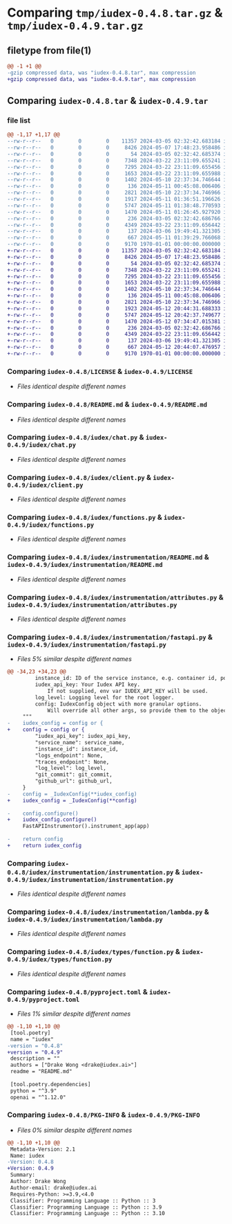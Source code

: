 # Comparing `tmp/iudex-0.4.8.tar.gz` & `tmp/iudex-0.4.9.tar.gz`

## filetype from file(1)

```diff
@@ -1 +1 @@
-gzip compressed data, was "iudex-0.4.8.tar", max compression
+gzip compressed data, was "iudex-0.4.9.tar", max compression
```

## Comparing `iudex-0.4.8.tar` & `iudex-0.4.9.tar`

### file list

```diff
@@ -1,17 +1,17 @@
--rw-r--r--   0        0        0    11357 2024-03-05 02:32:42.683184 iudex-0.4.8/LICENSE
--rw-r--r--   0        0        0     8426 2024-05-07 17:48:23.958486 iudex-0.4.8/README.md
--rw-r--r--   0        0        0       54 2024-03-05 02:32:42.685374 iudex-0.4.8/iudex/__init__.py
--rw-r--r--   0        0        0     7348 2024-03-22 23:11:09.655241 iudex-0.4.8/iudex/chat.py
--rw-r--r--   0        0        0     7295 2024-03-22 23:11:09.655456 iudex-0.4.8/iudex/client.py
--rw-r--r--   0        0        0     1653 2024-03-22 23:11:09.655988 iudex-0.4.8/iudex/functions.py
--rw-r--r--   0        0        0     1402 2024-05-10 22:37:34.746644 iudex-0.4.8/iudex/instrumentation/README.md
--rw-r--r--   0        0        0      136 2024-05-11 00:45:08.006406 iudex-0.4.8/iudex/instrumentation/__init__.py
--rw-r--r--   0        0        0     2821 2024-05-10 22:37:34.746966 iudex-0.4.8/iudex/instrumentation/attributes.py
--rw-r--r--   0        0        0     1917 2024-05-11 01:36:51.196626 iudex-0.4.8/iudex/instrumentation/fastapi.py
--rw-r--r--   0        0        0     5747 2024-05-11 01:38:48.770593 iudex-0.4.8/iudex/instrumentation/instrumentation.py
--rw-r--r--   0        0        0     1470 2024-05-11 01:26:45.927920 iudex-0.4.8/iudex/instrumentation/lambda.py
--rw-r--r--   0        0        0      236 2024-03-05 02:32:42.686766 iudex-0.4.8/iudex/resource.py
--rw-r--r--   0        0        0     4349 2024-03-22 23:11:09.656442 iudex-0.4.8/iudex/types/function.py
--rw-r--r--   0        0        0      137 2024-03-06 19:49:41.321305 iudex-0.4.8/iudex/utils.py
--rw-r--r--   0        0        0      667 2024-05-11 01:39:29.766068 iudex-0.4.8/pyproject.toml
--rw-r--r--   0        0        0     9170 1970-01-01 00:00:00.000000 iudex-0.4.8/PKG-INFO
+-rw-r--r--   0        0        0    11357 2024-03-05 02:32:42.683184 iudex-0.4.9/LICENSE
+-rw-r--r--   0        0        0     8426 2024-05-07 17:48:23.958486 iudex-0.4.9/README.md
+-rw-r--r--   0        0        0       54 2024-03-05 02:32:42.685374 iudex-0.4.9/iudex/__init__.py
+-rw-r--r--   0        0        0     7348 2024-03-22 23:11:09.655241 iudex-0.4.9/iudex/chat.py
+-rw-r--r--   0        0        0     7295 2024-03-22 23:11:09.655456 iudex-0.4.9/iudex/client.py
+-rw-r--r--   0        0        0     1653 2024-03-22 23:11:09.655988 iudex-0.4.9/iudex/functions.py
+-rw-r--r--   0        0        0     1402 2024-05-10 22:37:34.746644 iudex-0.4.9/iudex/instrumentation/README.md
+-rw-r--r--   0        0        0      136 2024-05-11 00:45:08.006406 iudex-0.4.9/iudex/instrumentation/__init__.py
+-rw-r--r--   0        0        0     2821 2024-05-10 22:37:34.746966 iudex-0.4.9/iudex/instrumentation/attributes.py
+-rw-r--r--   0        0        0     1923 2024-05-12 20:44:31.688333 iudex-0.4.9/iudex/instrumentation/fastapi.py
+-rw-r--r--   0        0        0     5747 2024-05-12 20:42:37.749677 iudex-0.4.9/iudex/instrumentation/instrumentation.py
+-rw-r--r--   0        0        0     1470 2024-05-12 07:34:47.015381 iudex-0.4.9/iudex/instrumentation/lambda.py
+-rw-r--r--   0        0        0      236 2024-03-05 02:32:42.686766 iudex-0.4.9/iudex/resource.py
+-rw-r--r--   0        0        0     4349 2024-03-22 23:11:09.656442 iudex-0.4.9/iudex/types/function.py
+-rw-r--r--   0        0        0      137 2024-03-06 19:49:41.321305 iudex-0.4.9/iudex/utils.py
+-rw-r--r--   0        0        0      667 2024-05-12 20:44:07.476957 iudex-0.4.9/pyproject.toml
+-rw-r--r--   0        0        0     9170 1970-01-01 00:00:00.000000 iudex-0.4.9/PKG-INFO
```

### Comparing `iudex-0.4.8/LICENSE` & `iudex-0.4.9/LICENSE`

 * *Files identical despite different names*

### Comparing `iudex-0.4.8/README.md` & `iudex-0.4.9/README.md`

 * *Files identical despite different names*

### Comparing `iudex-0.4.8/iudex/chat.py` & `iudex-0.4.9/iudex/chat.py`

 * *Files identical despite different names*

### Comparing `iudex-0.4.8/iudex/client.py` & `iudex-0.4.9/iudex/client.py`

 * *Files identical despite different names*

### Comparing `iudex-0.4.8/iudex/functions.py` & `iudex-0.4.9/iudex/functions.py`

 * *Files identical despite different names*

### Comparing `iudex-0.4.8/iudex/instrumentation/README.md` & `iudex-0.4.9/iudex/instrumentation/README.md`

 * *Files identical despite different names*

### Comparing `iudex-0.4.8/iudex/instrumentation/attributes.py` & `iudex-0.4.9/iudex/instrumentation/attributes.py`

 * *Files identical despite different names*

### Comparing `iudex-0.4.8/iudex/instrumentation/fastapi.py` & `iudex-0.4.9/iudex/instrumentation/fastapi.py`

 * *Files 5% similar despite different names*

```diff
@@ -34,23 +34,23 @@
         instance_id: ID of the service instance, e.g. container id, pod name.
         iudex_api_key: Your Iudex API key.
             If not supplied, env var IUDEX_API_KEY will be used.
         log_level: Logging level for the root logger.
         config: IudexConfig object with more granular options.
             Will override all other args, so provide them to the object instead.
     """
-    iudex_config = config or {
+    config = config or {
         "iudex_api_key": iudex_api_key,
         "service_name": service_name,
         "instance_id": instance_id,
         "logs_endpoint": None,
         "traces_endpoint": None,
         "log_level": log_level,
         "git_commit": git_commit,
         "github_url": github_url,
     }
-    config = _IudexConfig(**iudex_config)
+    iudex_config = _IudexConfig(**config)
 
-    config.configure()
+    iudex_config.configure()
     FastAPIInstrumentor().instrument_app(app)
 
-    return config
+    return iudex_config
```

### Comparing `iudex-0.4.8/iudex/instrumentation/instrumentation.py` & `iudex-0.4.9/iudex/instrumentation/instrumentation.py`

 * *Files identical despite different names*

### Comparing `iudex-0.4.8/iudex/instrumentation/lambda.py` & `iudex-0.4.9/iudex/instrumentation/lambda.py`

 * *Files identical despite different names*

### Comparing `iudex-0.4.8/iudex/types/function.py` & `iudex-0.4.9/iudex/types/function.py`

 * *Files identical despite different names*

### Comparing `iudex-0.4.8/pyproject.toml` & `iudex-0.4.9/pyproject.toml`

 * *Files 1% similar despite different names*

```diff
@@ -1,10 +1,10 @@
 [tool.poetry]
 name = "iudex"
-version = "0.4.8"
+version = "0.4.9"
 description = ""
 authors = ["Drake Wong <drake@iudex.ai>"]
 readme = "README.md"
 
 [tool.poetry.dependencies]
 python = "^3.9"
 openai = "^1.12.0"
```

### Comparing `iudex-0.4.8/PKG-INFO` & `iudex-0.4.9/PKG-INFO`

 * *Files 0% similar despite different names*

```diff
@@ -1,10 +1,10 @@
 Metadata-Version: 2.1
 Name: iudex
-Version: 0.4.8
+Version: 0.4.9
 Summary: 
 Author: Drake Wong
 Author-email: drake@iudex.ai
 Requires-Python: >=3.9,<4.0
 Classifier: Programming Language :: Python :: 3
 Classifier: Programming Language :: Python :: 3.9
 Classifier: Programming Language :: Python :: 3.10
```

